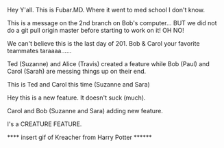 Hey Y'all.   This is Fubar.MD.   Where it went to med school I don't know.

This is a message on the 2nd branch on Bob's computer... BUT we did not do a git pull origin master before starting to work on it! OH NO!

We can't believe this is the last day of 201. 
Bob & Carol your favorite teammates taraaaa......

Ted (Suzanne) and Alice (Travis) created a feature while Bob (Paul) and Carol (Sarah) are messing things up on their end.

This is Ted and Carol this time (Suzanne and Sara)

Hey this is a new feature.  It doesn't suck (much).

Carol and Bob (Suzanne and Sara) adding new feature.

I's a CREATURE FEATURE.  

****  insert gif of Kreacher from Harry Potter   ******